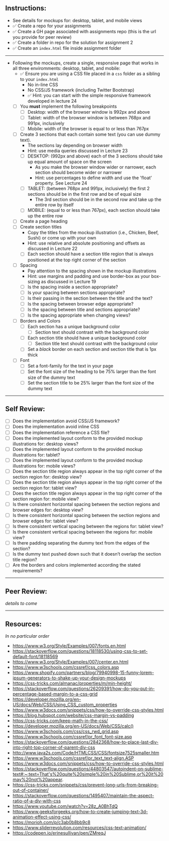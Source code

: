 ## Instructions:
- See details for mockups for: desktop, tablet, and mobile views
- ✅ Create a repo for your assignments
- ✅ Create a GH page associated with assignments repo (this is the url you provide for peer review)
- ✅ Create a folder in repo for the solution for assignment 2
- ✅ Create an `index.html` file inside assignment folder

---
- Following the mockups, create a single, responsive page that works in all three enviromments: desktop, tablet, and mobile:
    - ✅ Ensure you are using a CSS file placed in a `css` folder as a sibling to your `index.html`
    	- No in-line CSS
    	- No CSS/JS framework (including Twitter Bootstrap)
    	- ✅ Hint: you can start with the simple responsive framework developed in lecture 24 
    - [ ] You **must** implement the following breakpoints
    	- [ ] Desktop: width of the browser window is 992px and above
    	- [ ] Tablet: width of the browser window is between 768px and 991px, inclusively
    	- [ ] Mobile: width of the browser is equal to or less than 767px
    - [ ] Create 3 sections that each contain some text (you can use dummy text). 
    	- The sections lay depending on browser width
    	- Hint: use media queries discussed in Lecture 23
    	- [ ] DESKTOP: (992px and above) each of the 3 sections should take up equal amount of space on the screen
    		- As you make the browser window wider or narrower, each section should become wider or narrower
    		- Hint: use percentages to define width and use the 'float' property. See Lecture 24
    	- [ ] TABLET: (between 768px and 991px, inclusively) the first 2 sections should be in the first row and be of equal size
    		- The 3rd section should be in the second row and take up the entire row by itself
    	- [ ] MOBILE: (equal to or less than 767px), each section should take up the entire row
    - [ ] Create a page heading
    - [ ] Create section titles
    	- Copy the titles from the mockup illustration (i.e., Chicken, Beef, Sushi) or come up with your own
      - Hint: use relative and absolute positioning and offsets as discussed in Lecture 22
      - [ ] Each section should have a section title region that is always positioned at the top right corner of the section
    - [ ] Spacing
      - Pay attention to the spacing shown in the mockup illustrations
      - Hint: use margins and padding and use border-box as your box-sizing as discussed in Lecture 19
      - [ ] Is the spacing inside a section appropriate?
      - [ ] Is your spacing between sections appropriate?
      - [ ] Is their passing in the section between the title and the text?
      - [ ] Is the spacing between browser edge appropriate?
      - [ ] Is the spacing between title and sections appropriate?
      - [ ] Is the spacing appropriate when changing views?
    - [ ] Borders and Colors
      - [ ] Each section has a unique background color
        - [ ] Section text should contrast with the background color
      - [ ] Each section title should have a unique background color
        - [ ] Section title text should contrast with the background color
      - [ ] Set a _black_ border on each section and section title that is 1px thick
    - [ ] Font
      - [ ] Set a font-family for the text in your page
      - [ ] Set the font size of the heading to be 75% larger than the font size of the dummy text
      - [ ] Set the section title to be 25% larger than the font size of the dummy text

---
## Self Review:
- [ ] Does the implementation avoid CSS/JS framework?
- [ ] Does the implementation avoid inline CSS
- [ ] Does the implementation reference a CSS file?
- [ ] Does the implemented layout conform to the provided mockup illustrations for: desktop views?
- [ ] Does the implemented layout conform to the provided mockup illustrations for: tablet?
- [ ] Does the implemented layout conform to the provided mockup illustrations for: mobile views?
- [ ] Does the section title region always appear in the top right corner of the section region for: desktop view?
- [ ] Does the section title region always appear in the top right corner of the section region for: tablet view?
- [ ] Does the section title region always appear in the top right corner of the section region for: mobile view?
- [ ] Is there consistent horizontal spacing between the section regions and browser edges for: desktop view?
- [ ] Is there consistent horizontal spacing between the section regions and browser edges for: tablet view?
- [ ] Is there consistent vertical spacing between the regions for: tablet view?
- [ ] Is there consistent vertical spacing between the regions for: mobile view?
- [ ] Is there padding separating the dummy text from the edges of the section?
- [ ] Is the dummy text pushed down such that it doesn’t overlap the section title region?
- [ ] Are the borders and colors implemented according the stated requirements? 

---
## Peer Review:
_details to come_

---
## Resources:
_In no particular order_
- https://www.w3.org/Style/Examples/007/fonts.en.html
- https://stackoverflow.com/questions/18118530/using-css-to-set-default-font/18118569
- https://www.w3.org/Style/Examples/007/center.en.html
- https://www.w3schools.com/cssref/css_colors.asp
- https://www.shopify.com/partners/blog/79940998-15-funny-lorem-ipsum-generators-to-shake-up-your-design-mockups
- https://css-tricks.com/almanac/properties/m/min-height/
- https://stackoverflow.com/questions/26209391/how-do-you-put-in-percentage-based-margin-to-a-css-grid
- https://developer.mozilla.org/en-US/docs/Web/CSS/Using_CSS_custom_properties
- https://www.w3docs.com/snippets/css/how-to-override-css-styles.html
- https://blog.hubspot.com/website/css-margin-vs-padding
- https://css-tricks.com/keep-math-in-the-css/
- https://developer.mozilla.org/en-US/docs/Web/CSS/calc()
- https://www.w3schools.com/css/css_rwd_grid.asp
- https://www.w3schools.com/cssref/pr_font_font-size.asp
- https://stackoverflow.com/questions/2842368/how-to-place-last-div-into-right-top-corner-of-parent-div-css
- http://www.java2s.com/Code/HTMLCSS/CSS/fontsize7525smaller.htm
- https://www.w3schools.com/cssref/pr_text_text-align.ASP
- https://www.w3docs.com/snippets/css/how-to-override-css-styles.html
- https://stackoverflow.com/questions/44803547/autoindent-on-sublime-text#:~:text=That's%20quite%20simple%20in%20Sublime,or%20it%20may%20not%20appear.
- https://css-tricks.com/snippets/css/prevent-long-urls-from-breaking-out-of-container/
- https://stackoverflow.com/questions/1495407/maintain-the-aspect-ratio-of-a-div-with-css
- https://www.youtube.com/watch?v=28z_A0BhTdQ
- https://www.geeksforgeeks.org/how-to-create-jumping-text-3d-animation-effect-using-css/
- https://morioh.com/p/c3ab0b8bb9c8
- https://www.sliderrevolution.com/resources/css-text-animation/
- https://codepen.io/erinesullivan/pen/ZMreqJ
